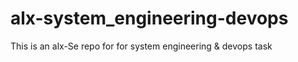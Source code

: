 # alx-system_engineering-devops
This is an alx-Se repo  for for system engineering &amp; devops task
